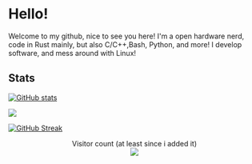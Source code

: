 # Hello!
Welcome to my github, nice to see you here! I'm a open hardware nerd, code in Rust mainly, but also C/C++,Bash, Python, and more! I develop software, and mess around with Linux!

## Stats

[![GitHub stats](https://github-readme-stats.vercel.app/api?username=electron271&show_icons=true&theme=synthwave&include_all_commits=true)](https://github.com/electron271/electron271)

![](https://github-profile-summary-cards.vercel.app/api/cards/profile-details?username=electron271&theme=monokai)

[![GitHub Streak](http://github-readme-streak-stats.herokuapp.com?user=electron271&theme=synthwave)](https://git.io/streak-stats)

<p align="center"> 
  Visitor count (at least since i added it)<br>
  <img src="https://profile-counter.glitch.me/electron271/count.svg" />
</p>


